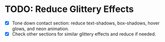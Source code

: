 # TODO: Reduce Glittery Effects

- [x] Tone down contact section: reduce text-shadows, box-shadows, hover glows, and neon animation.
- [x] Check other sections for similar glittery effects and reduce if needed.
